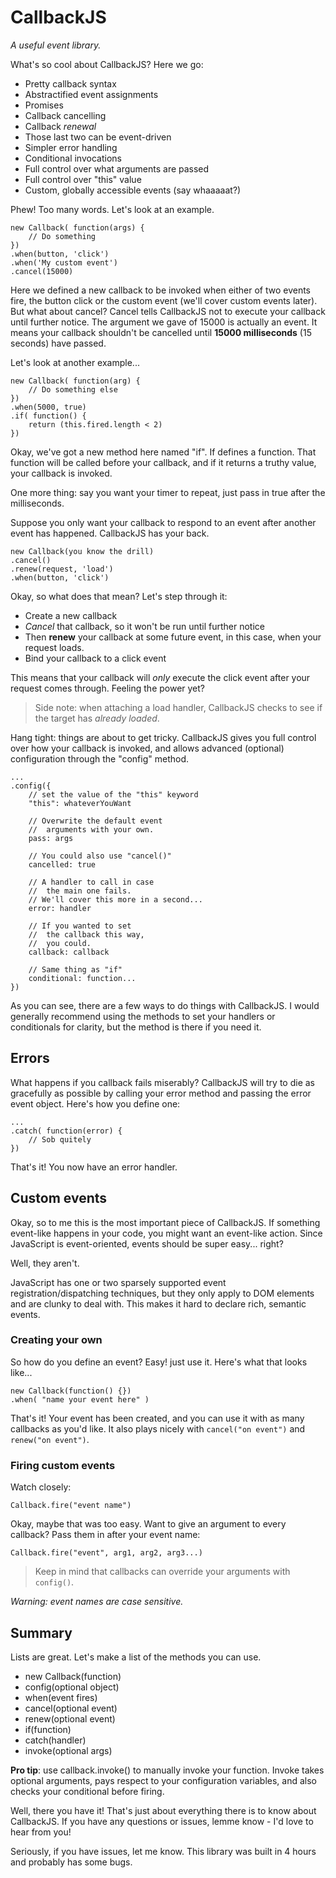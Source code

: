 # CallbackJS

*A useful event library.*

What's so cool about CallbackJS?
Here we go:

- Pretty callback syntax
- Abstractified event assignments
- Promises
- Callback cancelling
- Callback *renewal*
- Those last two can be event-driven
- Simpler error handling
- Conditional invocations
- Full control over what arguments are passed
- Full control over "this" value
- Custom, globally accessible events (say whaaaaat?)

Phew! Too many words. Let's look at an example.

```
new Callback( function(args) {
    // Do something
})
.when(button, 'click')
.when('My custom event')
.cancel(15000)
```

Here we defined a new callback to be invoked when either of
two events fire, the button click or the custom event (we'll cover
custom events later). But what about cancel? Cancel tells
CallbackJS not to execute your callback until further notice.
The argument we gave of 15000 is actually an event. It means
your callback shouldn't be cancelled until **15000 milliseconds**
(15 seconds) have passed.

Let's look at another example...

```
new Callback( function(arg) {
    // Do something else
})
.when(5000, true)
.if( function() {
    return (this.fired.length < 2)
})
```

Okay, we've got a new method here named "if".
If defines a function. That function will be called before
your callback, and if it returns a truthy value, your
callback is invoked.

One more thing: say you want your timer to repeat, just pass in
true after the milliseconds.

Suppose you only want your callback to respond to an event
after another event has happened. CallbackJS has your back.

```
new Callback(you know the drill)
.cancel()
.renew(request, 'load')
.when(button, 'click')
```

Okay, so what does that mean?
Let's step through it:

- Create a new callback
- *Cancel* that callback, so it won't be run until further notice
- Then **renew** your callback at some future event, in this case,
when your request loads.
- Bind your callback to a click event

This means that your callback will *only* execute the click
event after your request comes through.
Feeling the power yet?

> Side note: when attaching a load handler, CallbackJS checks
to see if the target has *already loaded*.

Hang tight: things are about to get tricky. CallbackJS gives
you full control over how your callback is invoked, and
allows advanced (optional) configuration through the "config"
method.

```
...
.config({
    // set the value of the "this" keyword
    "this": whateverYouWant
    
    // Overwrite the default event
    //  arguments with your own.
    pass: args
    
    // You could also use "cancel()"
    cancelled: true
    
    // A handler to call in case
    //  the main one fails.
    // We'll cover this more in a second...
    error: handler
    
    // If you wanted to set
    //  the callback this way,
    //  you could.
    callback: callback
    
    // Same thing as "if"
    conditional: function...
})
```

As you can see, there are a few ways to do things with
CallbackJS. I would generally recommend using the methods
to set your handlers or conditionals for clarity,
but the method is there if you need it.

## Errors

What happens if you callback fails miserably? CallbackJS will
try to die as gracefully as possible by calling your error method
and passing the error event object.
Here's how you define one:

```
...
.catch( function(error) {
    // Sob quitely
})
```

That's it! You now have an error handler.

## Custom events

Okay, so to me this is the most important piece of CallbackJS.
If something event-like happens in your code, you might want
an event-like action. Since JavaScript is event-oriented,
events should be super easy... right?

Well, they aren't.

JavaScript has one or two sparsely supported event
registration/dispatching techniques,
but they only apply to DOM elements and are clunky to deal with.
This makes it hard to declare rich, semantic events.

### Creating your own

So how do you define an event? Easy! just use it. Here's what that
looks like...

```
new Callback(function() {})
.when( "name your event here" )
```

That's it! Your event has been created, and you can use it with
as many callbacks as you'd like. It also plays nicely with
`cancel("on event")` and
`renew("on event")`.

### Firing custom events

Watch closely:

`Callback.fire("event name")`

Okay, maybe that was too easy. Want to give an argument to every
callback? Pass them in after your event name:

```
Callback.fire("event", arg1, arg2, arg3...)
```

> Keep in mind that callbacks can override your arguments
with `config()`.

*Warning: event names are case sensitive.*

## Summary

Lists are great. Let's make a list of the methods you can use.

- new Callback(function)
- config(optional object)
- when(event fires)
- cancel(optional event)
- renew(optional event)
- if(function)
- catch(handler)
- invoke(optional args)

**Pro tip**: use callback.invoke() to manually invoke your function.
Invoke takes optional arguments, pays respect to your configuration
variables, and also checks your conditional before firing.

Well, there you have it! That's just about everything there is to know
about CallbackJS. If you have any questions or issues, lemme know -
I'd love to hear from you!

Seriously, if you have issues, let me know.
This library was built in 4 hours and probably has some bugs.